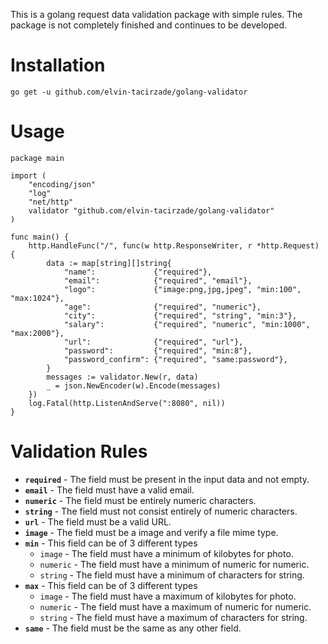 This is a golang request data validation package with simple rules. The package is not completely finished and continues to be developed.
# Installation
```
go get -u github.com/elvin-tacirzade/golang-validator
```
# Usage
```
package main

import (
	"encoding/json"
	"log"
	"net/http"
	validator "github.com/elvin-tacirzade/golang-validator"
)

func main() {
	http.HandleFunc("/", func(w http.ResponseWriter, r *http.Request) {
		data := map[string][]string{
			"name":             {"required"},
			"email":            {"required", "email"},
			"logo":             {"image:png,jpg,jpeg", "min:100", "max:1024"},
			"age":              {"required", "numeric"},
			"city":             {"required", "string", "min:3"},
			"salary":           {"required", "numeric", "min:1000", "max:2000"},
			"url":              {"required", "url"},
			"password":         {"required", "min:8"},
			"password_confirm": {"required", "same:password"},
		}
		messages := validator.New(r, data)
		_ = json.NewEncoder(w).Encode(messages)
	})
	log.Fatal(http.ListenAndServe(":8080", nil))
}
```
# Validation Rules
* **`required`** - The field must be present in the input data and not empty.
* **`email`** - The field must have a valid email.
* **`numeric`** - The field must be entirely numeric characters.
* **`string`** - The field must not consist entirely of numeric characters.
* **`url`** - The field must be a valid URL.
* **`image`** - The field must be a image and verify a file mime type.
* **`min`** - This field can be of 3 different types
    *  `image` -   The field must have a minimum of kilobytes for photo.
    *  `numeric` - The field must have a minimum of numeric for numeric.
    *  `string` - The field must have a minimum of characters for string.
* **`max`** - This field can be of 3 different types
    *  `image` -   The field must have a maximum of kilobytes for photo.
    *  `numeric` - The field must have a maximum of numeric for numeric.
    *  `string` - The field must have a maximum of characters for string.
* **`same`** - The field must be the same as any other field.